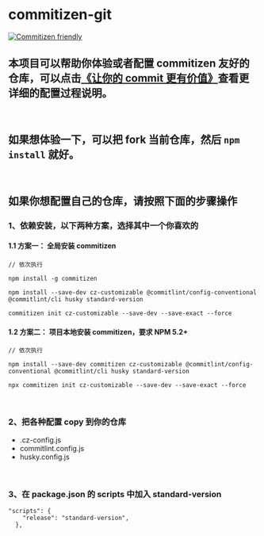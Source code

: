 # commitizen-git

[![Commitizen friendly](https://img.shields.io/badge/commitizen-friendly-brightgreen.svg)](http://commitizen.github.io/cz-cli/)

## 本项目可以帮助你体验或者配置 commitizen 友好的仓库，可以点击[《让你的 commit 更有价值》](http://chenfangxu.com/git/commit.html)查看更详细的配置过程说明。

<br>

## 如果想体验一下，可以把 fork 当前仓库，然后 `npm install` 就好。

<br>

## 如果你想配置自己的仓库，请按照下面的步骤操作

### 1、依赖安装，以下两种方案，选择其中一个你喜欢的

#### 1.1 方案一： 全局安装 commitizen

```
// 依次执行

npm install -g commitizen

npm install --save-dev cz-customizable @commitlint/config-conventional @commitlint/cli husky standard-version

commitizen init cz-customizable --save-dev --save-exact --force
```

#### 1.2 方案二： 项目本地安装 commitizen，要求 NPM 5.2+

```
// 依次执行

npm install --save-dev commitizen cz-customizable @commitlint/config-conventional @commitlint/cli husky standard-version

npx commitizen init cz-customizable --save-dev --save-exact --force
```

<br>

### 2、把各种配置 copy 到你的仓库

- .cz-config.js
- commitlint.config.js
- husky.config.js

<br>

### 3、在 package.json 的 scripts 中加入 standard-version

```
"scripts": {
    "release": "standard-version",
  },
```
